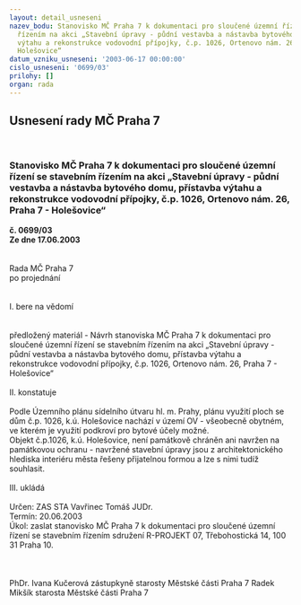 ```yaml
---
layout: detail_usneseni
nazev_bodu: Stanovisko MČ Praha 7 k dokumentaci pro sloučené územní řízení se stavebním
  řízením na akci „Stavební úpravy - půdní vestavba a nástavba bytového domu, přístavba
  výtahu a rekonstrukce vodovodní přípojky, č.p. 1026, Ortenovo nám. 26, Praha 7 -
  Holešovice“
datum_vzniku_usneseni: '2003-06-17 00:00:00'
cislo_usneseni: '0699/03'
prilohy: []
organ: rada
---
```

<div id="ucUsn_pList" class="usn">
	<span><h2>Usnesení rady MČ Praha 7 </h2>
<br></span><div class="standBody">
<span><h3>Stanovisko MČ Praha 7 k dokumentaci pro sloučené územní řízení se stavebním řízením na akci „Stavební úpravy - půdní vestavba a nástavba bytového domu, přístavba výtahu a rekonstrukce vodovodní přípojky, č.p. 1026, Ortenovo nám. 26, Praha 7 - Holešovice“</h3></span><div class="center">
		<strong>č. 0699/03</strong><br>
	</div>
<div class="center">
		<strong>Ze dne 17.06.2003</strong><br><br>
	</div>
<br>Rada MČ Praha 7<br>po projednání<br><br><br>I.	bere na vědomí<br><br> <br>předložený materiál - Návrh stanoviska MČ Praha 7 k dokumentaci pro sloučené územní řízení se stavebním řízením na akci „Stavební úpravy - půdní vestavba a nástavba bytového domu, přístavba výtahu a rekonstrukce vodovodní přípojky, č.p. 1026, Ortenovo nám. 26, Praha 7 - Holešovice“<br><br>II.  konstatuje<br><br>Podle Územního plánu sídelního útvaru hl. m. Prahy, plánu využití ploch se dům č.p. 1026, k.ú. Holešovice nachází v území OV - všeobecně obytném, ve kterém je využití podkroví pro bytové účely možné.<br>Objekt č.p.1026, k.ú. Holešovice, není památkově chráněn ani navržen na památkovou ochranu - navržené stavební úpravy jsou z architektonického hlediska interiéru města řešeny přijatelnou formou a lze s nimi tudíž souhlasit.<br><br>III.  ukládá <br><br>Určen:	ZAS STA Vavřinec Tomáš JUDr.<br>Termín: 20.06.2003<br>Úkol:	zaslat stanovisko MČ Praha 7 k dokumentaci pro sloučené územní řízení se stavebním řízením sdružení R-PROJEKT 07, Třebohostická 14, 100 31 Praha 10.<br> <br> <br>	<br>PhDr. Ivana Kučerová zástupkyně starosty Městské části Praha 7	 Radek Mikšík starosta Městské části Praha 7<br>	<br><br>
</div>
</div>